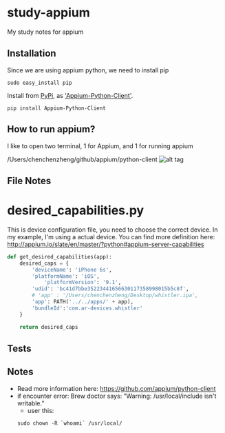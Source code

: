 # study-appium
My study notes for appium

## Installation
Since we are using appium python, we need to install pip
```shell
sudo easy_install pip
```
Install from [PyPi](https://pypi.python.org/pypi), as ['Appium-Python-Client'](https://pypi.python.org/pypi/Appium-Python-Client).
```shell
pip install Appium-Python-Client
```

## How to run appium?
I like to open two terminal, 1 for Appium, and 1 for running appium

/Users/chenchenzheng/github/appium/python-client 
![alt tag](https://raw.github.com/iamchenchen/study-appium/master/screenshots/howtouse1.png)

## File Notes
# desired_capabilities.py
This is device configuration file, you need to choose the correct device.  In my example, I'm using a actual device.
You can find more definition here: http://appium.io/slate/en/master/?python#appium-server-capabilities
```python
def get_desired_capabilities(app):
    desired_caps = {
        'deviceName': 'iPhone 6s',
        'platformName': 'iOS',
            'platformVersion': '9.1',
        'udid': 'bc41d7bbe35223441656630117358998015b5c8f',
        # 'app' : '/Users/chenchenzheng/Desktop/whistler.ipa',
        'app': PATH('../../apps/' + app),
        'bundleId':'com.ar-devices.whistler'
    }

    return desired_caps
```

## Tests


## Notes
* Read more information here: https://github.com/appium/python-client
* if encounter error: Brew doctor says: “Warning: /usr/local/include isn't writable.” 
     * user this: 
     ```shell
     sudo chown -R `whoami` /usr/local/
     ```
